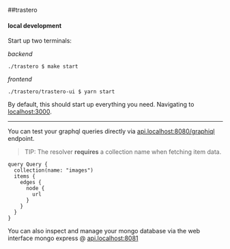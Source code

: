 ##trastero

#### local development

Start up two terminals:

*backend*
```
./trastero $ make start
```

*frontend*
```
./trastero/trastero-ui $ yarn start
```

By default, this should start up everything you need. Navigating to [localhost:3000](http://localhost:3000).


---

You can test your graphql queries directly via [api.localhost:8080/graphiql](http://api.localhost:8080/graphiql) endpoint. 

>TIP: The resolver **requires** a collection name when fetching item data.
```
query Query {
  collection(name: "images")
  items {
    edges {
      node {
        url
      }
    }
  }
}
```

You can also inspect and manage your mongo database via the web interface mongo express @ [api.localhost:8081](http://api.localhost:8081)
